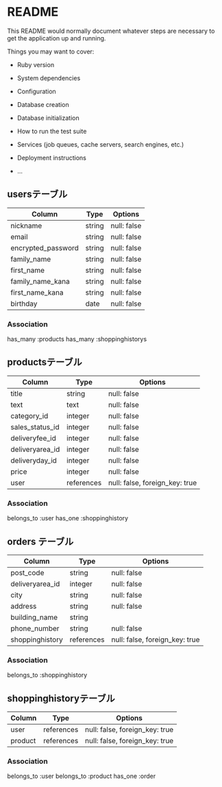 # README

This README would normally document whatever steps are necessary to get the
application up and running.

Things you may want to cover:

* Ruby version

* System dependencies

* Configuration

* Database creation

* Database initialization

* How to run the test suite

* Services (job queues, cache servers, search engines, etc.)

* Deployment instructions

* ...

## usersテーブル
|Column|Type|Options|
|------|----|-------|
| nickname         | string  | null: false |
| email            | string  | null: false |
| encrypted_password | string  | null: false |
| family_name        | string  | null: false |
| first_name       | string  | null: false |
| family_name_kana   | string  | null: false |
| first_name_kana  | string  | null: false |
| birthday         | date | null: false |

### Association
 has_many :products
 has_many :shoppinghistorys

## productsテーブル
|Column|Type|Options|
|------|----|-------|
| title | string | null: false |
| text | text | null: false |
| category_id | integer | null: false |
| sales_status_id | integer | null: false |
| deliveryfee_id | integer | null: false |
| deliveryarea_id | integer | null: false  |
| deliveryday_id | integer | null: false |
| price | integer | null: false |
| user | references | null: false, foreign_key: true |

### Association
belongs_to :user
has_one :shoppinghistory

## orders テーブル
|Column|Type|Options|
|------|----|-------|
| post_code | string | null: false|
| deliveryarea_id | integer | null: false|
| city | string | null: false|
| address | string | null: false|
| building_name | string |      |
| phone_number | string | null: false|
| shoppinghistory | references | null: false, foreign_key: true |

### Association
 belongs_to :shoppinghistory

 ## shoppinghistoryテーブル
|Column|Type|Options|
|------|----|-------|
| user | references | null: false, foreign_key: true |
| product | references | null: false, foreign_key: true |

### Association
belongs_to :user
belongs_to :product
has_one :order
